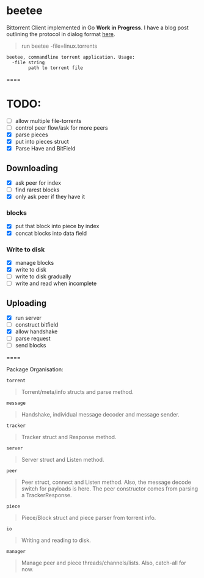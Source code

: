 # beetee

Bittorrent Client implemented in Go **Work in Progress**. I have a blog post outlining the protocol in dialog format [here](http://another.workingagenda.com/blog/post/d1alog/).

> run beetee -file=linux.torrents

    beetee, commandline torrent application. Usage:
      -file string
            path to torrent file

====

# TODO:

- [ ] allow multiple file-torrents
- [ ] control peer flow/ask for more peers
- [x] parse pieces
- [x] put into pieces struct
- [x] Parse Have and BitField

## Downloading

- [x] ask peer for index
- [ ] find rarest blocks
- [x] only ask peer if they have it

### blocks

- [x] put that block into piece by index
- [x] concat blocks into data field

### Write to disk

- [x] manage blocks
- [x] write to disk
- [ ] write to disk gradually
- [ ] write and read when incomplete

## Uploading

- [x] run server
- [ ] construct bitfield
- [x] allow handshake
- [ ] parse request
- [ ] send blocks

====

Package Organisation:

`torrent`

> Torrent/meta/info structs and parse method.

`message`

> Handshake, individual message decoder and message sender.

`tracker`

> Tracker struct and Response method.

`server`

> Server struct and Listen method.

`peer`

> Peer struct, connect and Listen method. Also, the message decode switch for payloads is here. The peer constructor comes from parsing a TrackerResponse.

`piece`

> Piece/Block struct and piece parser from torrent info.

`io`

> Writing and reading to disk.

`manager`

> Manage peer and piece threads/channels/lists. Also, catch-all for now.
